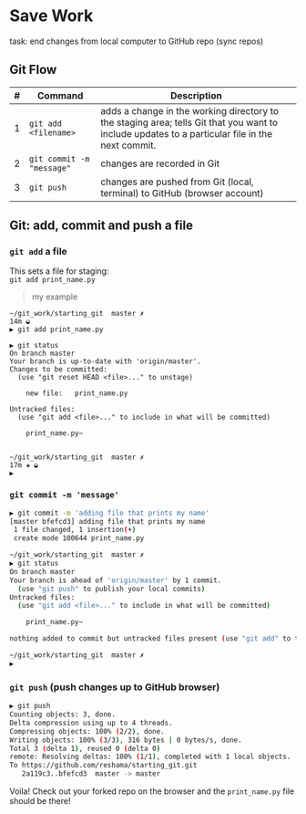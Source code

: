 # Save Work
task:  end changes from local computer to GitHub repo (sync repos)

## Git Flow 
| #     | Command                   |  Description      |
|-------|---------------------------| ------------------|
|  1    | `git add <filename>`      |  adds a change in the working directory to the staging area; tells Git that you want to include updates to a particular file in the next commit.  |    
|  2    | `git commit -m "message"` | changes are recorded in Git |  
|  3    | `git push`                | changes are pushed from Git (local, terminal) to GitHub (browser account) | 
 


## Git:  add, commit and push a file

### `git add` a file
This sets a file for staging:  
`git add print_name.py`  

>my example  
```
~/git_work/starting_git  master ✗                                                 14m ◒  
▶ git add print_name.py
```



```git
▶ git status
On branch master
Your branch is up-to-date with 'origin/master'.
Changes to be committed:
  (use "git reset HEAD <file>..." to unstage)

	new file:   print_name.py

Untracked files:
  (use "git add <file>..." to include in what will be committed)

	print_name.py~


~/git_work/starting_git  master ✗                                               17m ✚ ◒  
▶ 
```

### `git commit -m 'message'`

```bash
▶ git commit -m 'adding file that prints my name'
[master bfefcd3] adding file that prints my name
 1 file changed, 1 insertion(+)
 create mode 100644 print_name.py

~/git_work/starting_git  master ✗                                                  0m ◒  
▶ git status
On branch master
Your branch is ahead of 'origin/master' by 1 commit.
  (use "git push" to publish your local commits)
Untracked files:
  (use "git add <file>..." to include in what will be committed)

	print_name.py~

nothing added to commit but untracked files present (use "git add" to track)

~/git_work/starting_git  master ✗                                                  0m ◒  
▶ 
```

### `git push` (push changes up to GitHub browser)

```bash
▶ git push
Counting objects: 3, done.
Delta compression using up to 4 threads.
Compressing objects: 100% (2/2), done.
Writing objects: 100% (3/3), 316 bytes | 0 bytes/s, done.
Total 3 (delta 1), reused 0 (delta 0)
remote: Resolving deltas: 100% (1/1), completed with 1 local objects.
To https://github.com/reshama/starting_git.git
   2a119c3..bfefcd3  master -> master

```

Voila! Check out your forked repo on the browser and the `print_name.py` file should be there!
